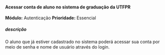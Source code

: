#### Acessar conta de aluno no sistema  de graduação da UTFPR

**Módulo:** Autenticação
**Prioridade:** Essencial
##### descrição
O aluno que já estiver cadastrado no sistema poderá acessar sua conta por meio de senha e nome de usuário através do login. 